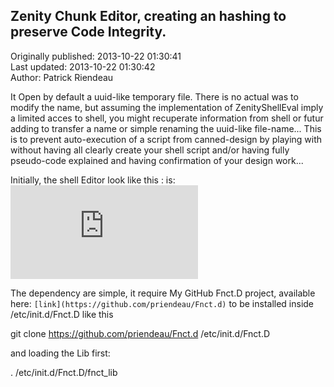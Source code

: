## Zenity Chunk Editor, creating an hashing to preserve Code Integrity.  
Originally published: 2013-10-22 01:30:41  
Last updated: 2013-10-22 01:30:42  
Author: Patrick Riendeau  
  
It Open by default a uuid-like temporary file. There is no actual was to modify the name, but assuming the implementation of ZenityShellEval imply a limited acces to shell, you might recuperate information from shell or futur adding to transfer a name or simple renaming the uuid-like file-name... This is to prevent auto-execution of a script from canned-design by playing with without having all clearly create your shell script and/or having fully pseudo-code explained and having confirmation of your design work...

Initially, the shell Editor look like this : is: ![Image of Zenity Shell In action](https://github.com/priendeau/Fnct.d#ZenityShellEval)

The dependency are simple, it require My GitHub Fnct.D project, available here: `[link](https://github.com/priendeau/Fnct.d)` to be installed inside /etc/init.d/Fnct.D like this 

git clone https://github.com/priendeau/Fnct.d /etc/init.d/Fnct.D

and loading the Lib first:

. /etc/init.d/Fnct.D/fnct_lib 